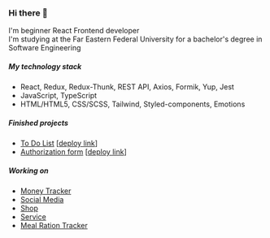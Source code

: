 ### Hi there 👋

I'm beginner React Frontend developer<br>
I'm studying at the Far Eastern Federal University for a bachelor's degree in Software Engineering

##### My technology stack

* React, Redux, Redux-Thunk, REST API, Axios, Formik, Yup, Jest
* JavaScript, TypeScript
* HTML/HTML5, CSS/SCSS, Tailwind, Styled-components, Emotions

##### Finished projects

* [To Do List](https://github.com/Aquamoris/To-do-list) [[deploy link](https://aquamoris.github.io/To-do-list/)]
* [Authorization form](https://github.com/Aquamoris/Auth-form) [[deploy link](https://aquamoris.github.io/auth-form/)]

##### Working on

* [Money Tracker](https://github.com/Aquamoris/Money-tracker)
* [Social Media](https://github.com/Aquamoris/Social-media)
* [Shop](https://github.com/Aquamoris/Shop)
* [Service](https://github.com/Aquamoris/Service)
* [Meal Ration Tracker](https://github.com/Aquamoris/Meal-ration-tracker)
